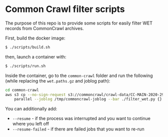 # Common Crawl filter scripts

The purpose of this repo is to provide some scripts for easily filter WET records from CommonCrawl archives.

First, build the docker image:

```bash
$ ./scripts/build.sh
```

then, launch a container with:

```bash
$ ./scripts/run.sh
```

Inside the container, go to the `common-crawl` folder and run the following (while replacing the `wet.paths.gz` and
joblog path):

```bash
cd common-crawl
aws s3 cp --no-sign-request s3://commoncrawl/crawl-data/CC-MAIN-2020-29/wet.paths.gz - | gzip -d \
    parallel --joblog /tmp/commoncrawl-joblog --bar ./filter_wet.py {} > /tmp/filtered-output.wet
```

You can additionally add:
 - `--resume` - if the process was interrupted and you want to continue where you left off
 - `--resume-failed` - if there are failed jobs that you want to re-run
